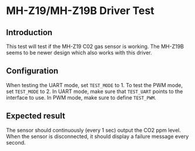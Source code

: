 # MH-Z19/MH-Z19B Driver Test

## Introduction
This test will test if the MH-Z19 C02 gas sensor is working. The MH-Z19B seems
to be newer design which also works with this driver.

## Configuration
When testing the UART mode, set `TEST_MODE` to 1. To test the PWM mode, set
`TEST_MODE` to 2. In UART mode, make sure that `TEST_UART` points to the
interface to use. In PWM mode, make sure to define `TEST_PWM`.

## Expected result
The sensor should continuously (every 1 sec) output the CO2 ppm level. When the
sensor is disconnected, it should display a failure message every second.
